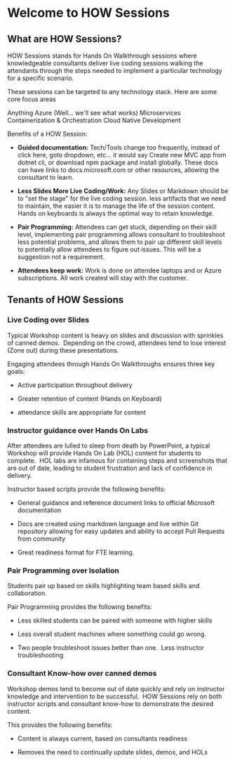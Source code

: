 # Welcome to HOW Sessions

## What are HOW Sessions?
 
HOW Sessions stands for Hands On Walkthrough sessions where knowledgeable consultants deliver live coding sessions walking the attendants through the steps needed to implement a particular technology for a specific scenario.

These sessions can be targeted to any technology stack.  Here are some core focus areas

Anything Azure (Well... we'll see what works)
Microservices
Containerization & Orchestration
Cloud Native Development

Benefits of a HOW Session:

- **Guided documentation:** Tech/Tools change too frequently, instead of click here, goto dropdown, etc...  it would say Create new MVC app from dotnet cli, or download npm package and install globally.  These docs can have links to docs.microsoft.com or other resources, allowing the consultant to learn.

- **Less Slides More Live Coding/Work:** Any Slides or Markdown should be to "set the stage" for the live coding session.  less artifacts that we need to maintain, the easier it is to manage the life of the session content.  Hands on keyboards is always the optimal way to retain knowledge.

- **Pair Programming:** Attendees can get stuck, depending on their skill level, implementing pair programming allows consultant to troubleshoot less potential problems, and allows them to pair up different skill levels to potentially allow attendees to figure out issues.  This will be a suggestion not a requirement.

- **Attendees keep work:** Work is done on attendee laptops and or Azure subscriptions.  All work created will stay with the customer.  

## Tenants of HOW Sessions

### Live Coding over Slides

Typical Workshop content is heavy on slides and discussion with sprinkles of canned demos.  Depending on the crowd, attendees tend to lose interest (Zone out) during these presentations.

Engaging attendees through Hands On Walkthroughs ensures three key goals:

- Active participation throughout delivery

- Greater retention of content (Hands on Keyboard)

- attendance skills are appropriate for content

### Instructor guidance over Hands On Labs

After attendees are lulled to sleep from death by PowerPoint, a typical Workshop will provide Hands On Lab (HOL) content for students to complete.  HOL labs are infamous for containing steps and screenshots that are out of date, leading to student frustration and lack of confidence in delivery.

Instructor based scripts provide the following benefits:

- General guidance and reference document links to official Microsoft documentation

- Docs are created using markdown language and live within Git repository allowing for easy updates and ability to accept Pull Requests from community

- Great readiness format for FTE learning.

### Pair Programming over Isolation

Students pair up based on skills highlighting team based skills and collaboration.

Pair Programming provides the following benefits:

- Less skilled students can be paired with someone with higher skills

- Less overall student machines where something could go wrong.

- Two people troubleshoot issues better than one.  Less instructor troubleshooting

### Consultant Know-how over canned demos

Workshop demos tend to become out of date quickly and rely on instructor knowledge and intervention to be successful.  HOW Sessions rely on both instructor scripts and consultant know-how to demonstrate the desired content.

This provides the following benefits:

- Content is always current, based on consultants readiness

- Removes the need to continually update slides, demos, and HOLs
